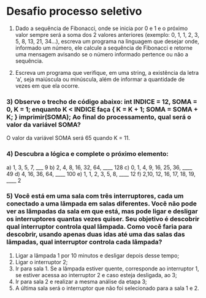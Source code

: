 #  Desafio processo seletivo

1) Dado a sequência de Fibonacci, onde se inicia por 0 e 1 e o próximo valor sempre será a soma dos 2 valores anteriores (exemplo: 0, 1, 1, 2, 3, 5, 8, 13, 21, 34...), escreva um programa na linguagem que desejar onde, informado um número, ele calcule a sequência de Fibonacci e retorne uma mensagem avisando se o número informado pertence ou não a sequência.

2) Escreva um programa que verifique, em uma string, a existência da letra ‘a’, seja maiúscula ou minúscula, além de informar a quantidade de vezes em que ela ocorre.

### 3) Observe o trecho de código abaixo: int INDICE = 12, SOMA = 0, K = 1; enquanto K < INDICE faça { K = K + 1; SOMA = SOMA + K; } imprimir(SOMA); Ao final do processamento, qual será o valor da variável SOMA?

O valor da variável SOMA será 65 quando K = 11.

### 4) Descubra a lógica e complete o próximo elemento:
a) 1, 3, 5, 7, ___ 9
b) 2, 4, 8, 16, 32, 64, ____ 128
c) 0, 1, 4, 9, 16, 25, 36, ____ 49
d) 4, 16, 36, 64, ____ 100
e) 1, 1, 2, 3, 5, 8, ____ 12
f) 2,10, 12, 16, 17, 18, 19, ____ 2
 
### 5) Você está em uma sala com três interruptores, cada um conectado a uma lâmpada em salas diferentes. Você não pode ver as lâmpadas da sala em que está, mas pode ligar e desligar os interruptores quantas vezes quiser. Seu objetivo é descobrir qual interruptor controla qual lâmpada. Como você faria para descobrir, usando apenas duas idas até uma das salas das lâmpadas, qual interruptor controla cada lâmpada?  

1. Ligar a lâmpada 1 por 10 minutos e desligar depois desse tempo;
2. Ligar o interruptor 2;
3. Ir para sala 1. Se a lâmpada estiver quente, corresponde ao interruptor 1, se estiver acessa ao interruptor 2 e caso esteja desligada, ao 3;
4. Ir para sala 2 e realizar a mesma análise da etapa 3;
5. A última sala será o interruptor que não foi selecionado para a sala 1 e 2.
